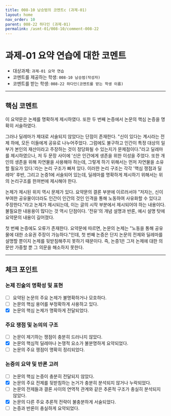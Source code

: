 ```yaml
---
title: 008-10 남승범의 코멘트c (과제-01) 
layout: home
nav_order: 10
parent: 008-22 하다인 (과제-01)
permalink: /asmt-01/008-10/comment-008-22
---
```


# 과제-01 요약 연습에 대한 코멘트

- 대상과제: `과제-01 요약 연습`
- 코멘트를 제공하는 학생: `008-10 남승범(작성자)` 
- 코멘트를 받는 학생: `008-22 하다인(코멘트를 받는 학생 이름)` 

---

## 핵심 코멘트

이 요약문은 논제를 명확하게 제시하였다. 또한 두 번째 논증에서 논문의 핵심 논증을 명확히 서술하였다.

그러나 딜레마가 제대로 서술되지 않았다는 단점이 존재한다. "신이 있다는 계시라는 전제 하에, 모든 이들에게 공유로 나누어주었다. 그럼에도 불구하고 인간이 특정 대상의 일부가 본인의 재산이라고 주장하는 것이 정당화될 수 있는지가 문제점이다."라고 딜레마를 제시하였으나, 저 두 문장 사이에 '신은 인간에게 생존을 위한 이성을 주었다. 또한 개인의 생존을 위해 자연물을 사용해야 하는데, 그렇게 하기 위해서는 먼저 자연물을 소유할 필요가 있다.'라는 논리 구조가 빠져 있다. 이러한 논리 구조는 각각 '핵심 쟁점과 딜레마' 후반, 그리고 논증1에 서술되어 있는데, 딜레마를 명확하게 제시하기 위해서는 위의 논리구조를 한꺼번에 제시해야 한다.

논제가 제시된 위치 역시 문제가 있다. 요약문의 결론 부분에 이르러서야 "저자는, 신이 부여한 공유물이더라도 인간이 인간의 것인 인격을 통해 노동하여 사유화할 수 있다고 주장한다."라고 논제가 제시되는데, 이는 글의 시작 부분에서 제시되어야 하는 내용이다. 불필요한 내용용이 많다는 것 역시 단점이다. '전유'의 개념 설명과 반론, 예시 설명 탓에 요약문의 내용이 길어졌다.

첫 번째 논증에도 오류가 존재한다. 요약문에 따르면, 논문의 논제는 "노동을 통해 공유물에 대한 소유권 주장이 가능하다."인데, 첫 번째 논증은 단지 논문의 전제와 딜레마를 설명할 뿐이지 논제를 뒷받침해주지 못하기 때문이다. 즉, 논증1은 그저 논제에 대한 의문만 가중할 뿐 그 의문을 해소하지 못한다.

---

## 체크 포인트

### 논제 진술의 명확성 및 표현  
- [ ] 요약된 논문의 주요 논제가 불명확하거나 모호하다.  
- [ ] 논문의 핵심 용어를 부정확하게 사용하고 있다.  
- [x] 논문의 핵심 논제가 명확하게 전달되었다.  

### 주요 쟁점 및 논의의 구조  
- [ ] 논문이 제기하는 쟁점이 충분히 드러나지 않았다.  
- [x] 논문의 핵심적 딜레마나 논쟁적 요소가 불분명하게 요약되었다.  
- [ ] 논문의 주요 쟁점이 명확히 정리되었다.  

### 논증의 요약 및 반론 고려  
- [ ] 논문의 핵심 논증이 충분히 전달되지 않았다.  
- [x] 논문의 주요 전제를 뒷받침하는 논거가 충분히 분석되지 않거나 누락되었다.  
- [ ] 논문의 전제들과 결론 사이의 연역적 관계와 같은 추론적 구조가 충실히 분석되지 않았다.  
- [x] 논문의 다른 주요 추론적 전략이 불충분하게 서술되었다.
- [ ] 논증과 반론이 충실하게 요약되었다. 